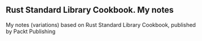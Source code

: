 ## Rust Standard Library Cookbook. My notes
My notes (variations) based on Rust Standard Library Cookbook, published by Packt Publishing
